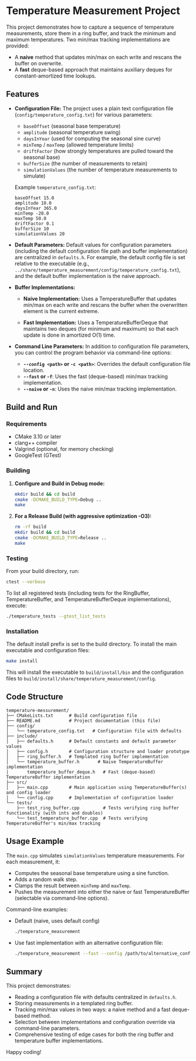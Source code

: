 # Temperature Measurement Project

This project demonstrates how to capture a sequence of temperature measurements, store them in a ring buffer, and track the minimum and maximum temperatures. Two min/max tracking implementations are provided:
- A **naive** method that updates min/max on each write and rescans the buffer on overwrite.
- A **fast** deque-based approach that maintains auxiliary deques for constant-amortized time lookups.

## Features

- **Configuration File:**
  The project uses a plain text configuration file (`config/temperature_config.txt`) for various parameters:
  - `baseOffset` (seasonal base temperature)
  - `amplitude` (seasonal temperature swing)
  - `daysInYear` (used for computing the seasonal sine curve)
  - `minTemp` / `maxTemp` (allowed temperature limits)
  - `driftFactor` (how strongly temperatures are pulled toward the seasonal base)
  - `bufferSize` (the number of measurements to retain)
  - `simulationValues` (the number of temperature measurements to simulate)

  Example `temperature_config.txt`:
  ```
  baseOffset 15.0
  amplitude 10.0
  daysInYear 365.0
  minTemp -20.0
  maxTemp 50.0
  driftFactor 0.1
  bufferSize 10
  simulationValues 20
  ```

- **Default Parameters:**
  Default values for configuration parameters (including the default configuration file path and buffer implementation) are centralized in `defaults.h`. For example, the default config file is set relative to the executable (e.g., `../share/temperature_measurement/config/temperature_config.txt`), and the default buffer implementation is the naive approach.

- **Buffer Implementations:**
  - **Naive Implementation:**
    Uses a TemperatureBuffer that updates min/max on each write and rescans the buffer when the overwritten element is the current extreme.

  - **Fast Implementation:**
    Uses a TemperatureBufferDeque that maintains two deques (for minimum and maximum) so that each update is done in amortized O(1) time.

- **Command Line Parameters:**
  In addition to configuration file parameters, you can control the program behavior via command-line options:
  - **`--config <path>` or `-c <path>`**: Overrides the default configuration file location.
  - **`--fast` or `-f`**: Uses the fast (deque-based) min/max tracking implementation.
  - **`--naive` or `-n`**: Uses the naive min/max tracking implementation.

## Build and Run

### Requirements
- CMake 3.10 or later
- clang++ compiler
- Valgrind (optional, for memory checking)
- GoogleTest (GTest)

### Building

1. **Configure and Build in Debug mode:**
    ```bash
    mkdir build && cd build
    cmake -DCMAKE_BUILD_TYPE=Debug ..
    make
    ```

2. **For a Release Build (with aggressive optimization -O3):**
    ```bash
    rm -rf build
    mkdir build && cd build
    cmake -DCMAKE_BUILD_TYPE=Release ..
    make
    ```

### Testing

From your build directory, run:
```bash
ctest --verbose
```
To list all registered tests (including tests for the RingBuffer, TemperatureBuffer, and TemperatureBufferDeque implementations), execute:
```bash
./temperature_tests --gtest_list_tests
```

### Installation

The default install prefix is set to the build directory. To install the main executable and configuration files:
```bash
make install
```
This will install the executable to `build/install/bin` and the configuration files to `build/install/share/temperature_measurement/config`.

## Code Structure

```
temperature-messurement/
├── CMakeLists.txt      # Build configuration file
├── README.md           # Project documentation (this file)
├── config/
│   └── temperature_config.txt   # Configuration file with defaults
├── include/
│   ├── defaults.h      # Default constants and default parameter values
│   ├── config.h        # Configuration structure and loader prototype
│   ├── ring_buffer.h   # Templated ring buffer implementation
│   └── temperature_buffer.h       # Naive TemperatureBuffer implementation
│       temperature_buffer_deque.h   # Fast (deque-based) TemperatureBuffer implementation
├── src/
│   ├── main.cpp        # Main application using TemperatureBuffer(s) and config loader
│   └── config.cpp      # Implementation of configuration loader
└── tests/
    ├── test_ring_buffer.cpp         # Tests verifying ring buffer functionality (with ints and doubles)
    └── test_temperature_buffer.cpp  # Tests verifying TemperatureBuffer's min/max tracking
```

## Usage Example

The `main.cpp` simulates `simulationValues` temperature measurements. For each measurement, it:
- Computes the seasonal base temperature using a sine function.
- Adds a random walk step.
- Clamps the result between `minTemp` and `maxTemp`.
- Pushes the measurement into either the naive or fast TemperatureBuffer (selectable via command-line options).

Command-line examples:
- Default (naive, uses default config)
  ```bash
  ./temperature_measurement
  ```
- Use fast implementation with an alternative configuration file:
  ```bash
  ./temperature_measurement --fast --config /path/to/alternative_config.txt
  ```

## Summary

This project demonstrates:
- Reading a configuration file with defaults centralized in `defaults.h`.
- Storing measurements in a templated ring buffer.
- Tracking min/max values in two ways: a naive method and a fast deque-based method.
- Selection between implementations and configuration override via command-line parameters.
- Comprehensive testing of edge cases for both the ring buffer and temperature buffer implementations.

Happy coding!

